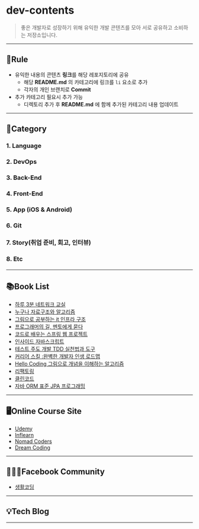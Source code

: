 # dev-contents

> 좋은 개발자로 성장하기 위해 유익한 개발 콘텐츠를 모아 서로 공유하고 소비하는 저장소입니다.

---

## 🚦Rule

- 유익한 내용의 콘텐츠 **링크**를 해당 레포지토리에 공유
  - 해당 **README.md** 의 카테고리에 링크를 `li` 요소로 추가
  - 각자의 개인 브랜치로 **Commit**
- 추가 카테고리 필요시 추가 가능
  - 디렉토리 추가 후 **README.md** 에 함께 추가된 카테고리 내용 업데이트

---



## 📌Category

### 1. Language



### 2. DevOps



### 3. Back-End



### 4. Front-End



### 5. App (iOS & Android)



### 6. Git



### 7. Story(취업 준비, 회고, 인터뷰)



### 8. Etc

#### 

---

## 📚Book List

- [하루 3분 네트워크 교실](http://m.yes24.com/goods/detail/30670329)
- [누구나 자료구조와 알고리즘](http://www.yes24.com/Product/Goods/61941073)
- [그림으로 공부하는 it 인프라 구조](http://www.yes24.com/Product/Goods/95800974?pid=123487&cosemkid=go16074119324467461&gclid=Cj0KCQiAnKeCBhDPARIsAFDTLTJCG78CcxQ7dbSX6ODNno0pOjA7z6IhrFqFzJKW07DRp1PjEKi6vVMaAgFuEALw_wcB)
- [프로그래머의 길, 멘토에게 묻다](http://www.yes24.com/Product/Goods/4045732)
- [코드로 배우는 스프링 웹 프로젝트](http://www.yes24.com/Product/Goods/64340061)
- [인사이드 자바스크립트](http://www.yes24.com/Product/Goods/37157296)
- [테스트 주도 개발 TDD 실천법과 도구](http://www.yes24.com/Product/Goods/3908398)
- [커리어 스킬 :완벽한 개발자 인생 로드맵](http://www.yes24.com/Product/Goods/71829578)
- [Hello Coding 그림으로 개념을 이해하는 알고리즘](http://www.yes24.com/Product/Goods/37885448)
- [리팩토링](https://www.hanbit.co.kr/store/books/look.php?p_code=B9939119873)
- [클린코드](http://www.yes24.com/Product/Goods/11681152)
- [자바 ORM 표준 JPA 프로그래밍](http://www.yes24.com/Product/Goods/19040233?OzSrank=1)

---

## 🖥Online Course Site

- [Udemy](https://www.udemy.com/)
- [Inflearn](https://www.inflearn.com/)
- [Nomad Coders](https://nomadcoders.co/)
- [Dream Coding](https://academy.dream-coding.com/)

---

## 🙋🏻‍♂️Facebook Community

- [생활코딩](https://ko-kr.facebook.com/groups/codingeverybody/)

---

## 💡Tech Blog



---



